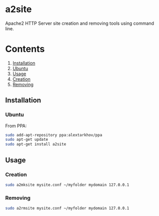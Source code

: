 # a2site

Apache2 HTTP Server site creation and removing tools using command line.

# Contents

1. [Installation](#installation)
  1. [Ubuntu](#ubuntu)
2. [Usage](#usage)
  1. [Creation](#creation)
  2. [Removing](#removing)

## Installation

### Ubuntu

From PPA:

```bash
sudo add-apt-repository ppa:alextarkhov/ppa
sudo apt-get update
sudo apt-get install a2site
```

## Usage

### Creation

```bash
sudo a2mksite mysite.conf ~/myfolder mydomain 127.0.0.1
```

### Removing

```bash
sudo a2rmsite mysite.conf ~/myfolder mydomain 127.0.0.1
```
